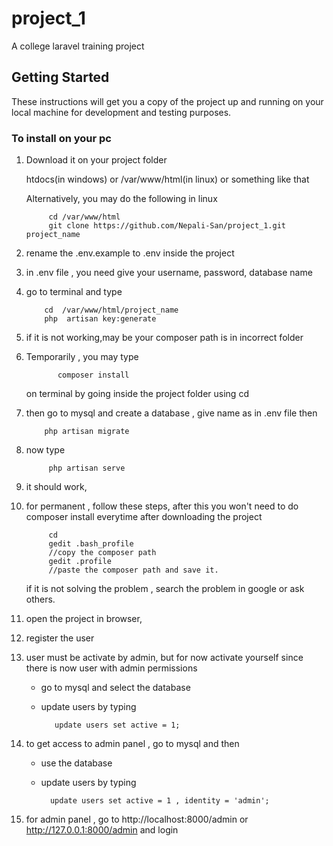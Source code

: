 # project_1

A college laravel training project

## Getting Started

These instructions will get you a copy of the project up and running on your local machine for development and testing purposes. 

### To install on your pc

1. Download it on your project folder

    htdocs(in windows) or /var/www/html(in linux) or something like that
    
    
   Alternatively,
        you may do the following in linux        
        
       
            cd /var/www/html
            git clone https://github.com/Nepali-San/project_1.git project_name
   
     
2. rename the .env.example to .env inside the project
3. in .env file , you need give your username, password, database name
4. go to terminal and type

           
           cd  /var/www/html/project_name              
           php  artisan key:generate        
           
5. if it is not working,may be your composer path is in incorrect folder
6. Temporarily , you may type 

         
              composer install
         
    
    
    on terminal by going inside the project folder using cd
                   
7. then go to mysql and create a database , give name as in .env file then

       
           php artisan migrate
       
      
8. now type


         
            php artisan serve
         

9. it should work,
    
10. for permanent , follow these steps, after this you won't need to do composer install everytime after downloading the project

        
             cd
             gedit .bash_profile
             //copy the composer path
             gedit .profile
             //paste the composer path and save it.                   
       
       
    if it is not solving the problem , search the problem in google or ask others.
   
11. open the project in browser,
12. register the user
13. user must be activate by admin, but for now activate yourself since there is now user with admin permissions

     - go to mysql and select the database
     - update users by typing
                  
         
              update users set active = 1;
         
         
14. to get access to admin panel , go to mysql and then

    - use the database                
    - update users by typing 
        
                
            update users set active = 1 , identity = 'admin';
        
       
15. for admin panel , go to    http://localhost:8000/admin  or http://127.0.0.1:8000/admin   and login
